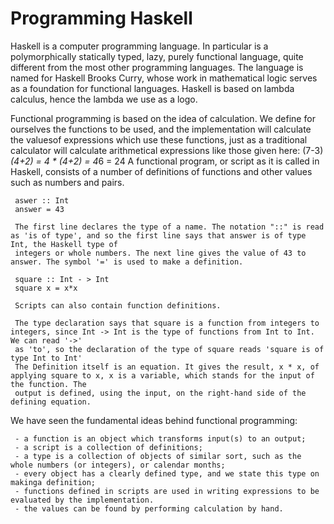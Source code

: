 # Programming Haskell

  Haskell is a computer programming language. In particular is a polymorphically statically typed, lazy, purely functional language, quite
  different from the most other programming languages. The language is named for Haskell Brooks Curry, whose work in mathematical logic 
  serves as a foundation for functional languages. Haskell is based on lambda calculus, hence the lambda we use as a logo.

  Functional programming is based on the idea of calculation. We define for ourselves the functions to be used, and the implementation will calculate
  the valuesof expressions which use these functions, just as a traditional calculator will calculate arithmetical expressions like those given here:
  (7-3)*(4+2) = 4 * (4+2) = 4*6 = 24
  A functional program, or script as it is called in Haskell, consists of a number of definitions of functions and other values such as numbers and pairs.

     aswer :: Int
     answer = 43

     The first line declares the type of a name. The notation "::" is read as 'is of type', and so the first line says that answer is of type Int, the Haskell type of
     integers or whole numbers. The next line gives the value of 43 to answer. The symbol '=' is used to make a definition.

     square :: Int - > Int
     square x = x*x 

     Scripts can also contain function definitions.

     The type declaration says that square is a function from integers to integers, since Int -> Int is the type of functions from Int to Int. We can read '->'
     as 'to', so the declaration of the type of square reads 'square is of type Int to Int'  
     The Definition itself is an equation. It gives the result, x * x, of applying square to x, x is a variable, which stands for the input of the function. The 
     output is defined, using the input, on the right-hand side of the defining equation.
        	  


  We have seen the fundamental ideas behind functional programming:

     - a function is an object which transforms input(s) to an output;
     - a script is a collection of definitions; 
     - a type is a collection of objects of similar sort, such as the whole numbers (or integers), or calendar months;
     - every object has a clearly defined type, and we state this type on makinga definition;
     - functions defined in scripts are used in writing expressions to be evaluated by the implementation.
     - the values can be found by performing calculation by hand. 
